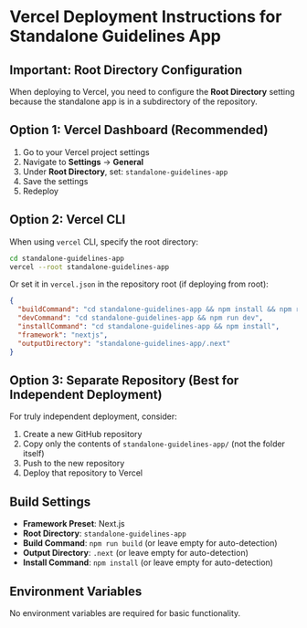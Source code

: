 # Vercel Deployment Instructions for Standalone Guidelines App

## Important: Root Directory Configuration

When deploying to Vercel, you need to configure the **Root Directory** setting because the standalone app is in a subdirectory of the repository.

## Option 1: Vercel Dashboard (Recommended)

1. Go to your Vercel project settings
2. Navigate to **Settings** → **General**
3. Under **Root Directory**, set: `standalone-guidelines-app`
4. Save the settings
5. Redeploy

## Option 2: Vercel CLI

When using `vercel` CLI, specify the root directory:

```bash
cd standalone-guidelines-app
vercel --root standalone-guidelines-app
```

Or set it in `vercel.json` in the repository root (if deploying from root):

```json
{
  "buildCommand": "cd standalone-guidelines-app && npm install && npm run build",
  "devCommand": "cd standalone-guidelines-app && npm run dev",
  "installCommand": "cd standalone-guidelines-app && npm install",
  "framework": "nextjs",
  "outputDirectory": "standalone-guidelines-app/.next"
}
```

## Option 3: Separate Repository (Best for Independent Deployment)

For truly independent deployment, consider:

1. Create a new GitHub repository
2. Copy only the contents of `standalone-guidelines-app/` (not the folder itself)
3. Push to the new repository
4. Deploy that repository to Vercel

## Build Settings

- **Framework Preset**: Next.js
- **Root Directory**: `standalone-guidelines-app`
- **Build Command**: `npm run build` (or leave empty for auto-detection)
- **Output Directory**: `.next` (or leave empty for auto-detection)
- **Install Command**: `npm install` (or leave empty for auto-detection)

## Environment Variables

No environment variables are required for basic functionality.

